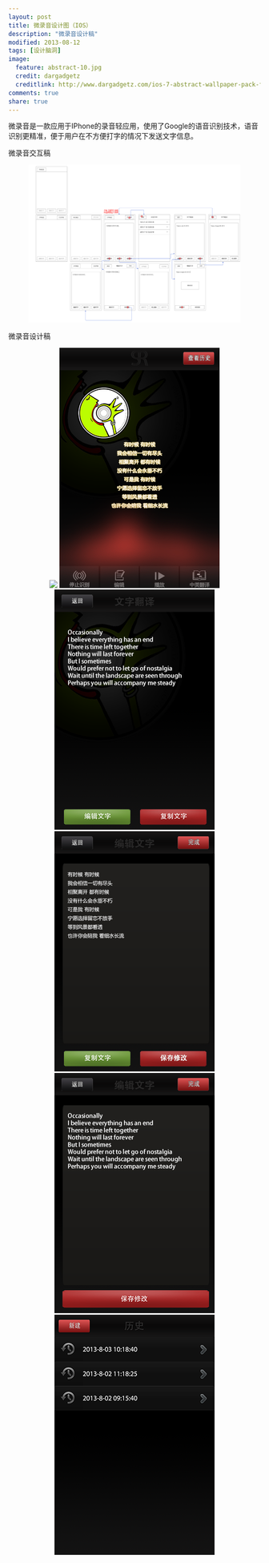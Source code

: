 ```yaml
---
layout: post
title: 微录音设计图（IOS）
description: "微录音设计稿"
modified: 2013-08-12
tags: [设计脑洞]
image:
  feature: abstract-10.jpg
  credit: dargadgetz
  creditlink: http://www.dargadgetz.com/ios-7-abstract-wallpaper-pack-for-iphone-5-and-ipod-touch-retina/
comments: true
share: true
---
```


微录音是一款应用于IPhone的录音轻应用，使用了Google的语音识别技术，语音识别更精准，便于用户在不方便打字的情况下发送文字信息。

微录音交互稿

<div style="text-align:center">
    <figure>
        <a href="/images/blog/2013-08-12-We-Recording-Design/sound%20recognition.png"><img src="/images/blog/2013-08-12-We-Recording-Design/sound%20recognition.png" /></a>
    </figure>
</div>

微录音设计稿
<div style="text-align:center">
    <figure>
        <a><img src="/images/blog/2013-08-12-We-Recording-Design/before-record.png"/></a>
        <a><img src="/images/blog/2013-08-12-We-Recording-Design/recording.png"/></a>
        <a><img src="/images/blog/2013-08-12-We-Recording-Design/translate.png" /></a>
        <a><img src="/images/blog/2013-08-12-We-Recording-Design/edit.PNG"/></a>
        <a><img src="/images/blog/2013-08-12-We-Recording-Design/edit-English.png"/></a>
        <a><img src="/images/blog/2013-08-12-We-Recording-Design/history.PNG"/></a>
    </figure>
</div>